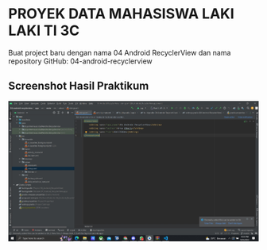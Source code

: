 # PROYEK DATA MAHASISWA LAKI LAKI TI 3C

Buat project baru dengan nama 04 Android RecyclerView dan nama repository GitHub: 04-android-recyclerview

## Screenshot Hasil Praktikum

![Hasil Praktikum](ss/Screenshot_1.jpg)


